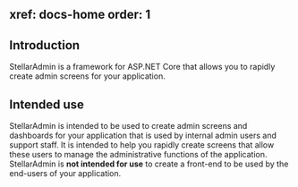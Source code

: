 xref: docs-home
order: 1
---

## Introduction

StellarAdmin is a framework for ASP.NET Core that allows you to rapidly create admin screens for your application.

## Intended use

StellarAdmin is intended to be used to create admin screens and dashboards for your application that is used by internal admin users and support staff. It is intended to help you rapidly create screens that allow these users to manage the administrative functions of the application. StellarAdmin is **not intended for use** to create a front-end to be used by the end-users of your application.
